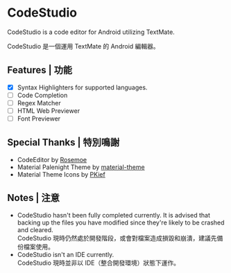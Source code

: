 # CodeStudio

CodeStudio is a code editor for Android utilizing TextMate.
<p>
CodeStudio 是一個運用 TextMate 的 Android 編輯器。

## Features | 功能
- [x] Syntax Highlighters for supported languages.
- [ ] Code Completion
- [ ] Regex Matcher
- [ ] HTML Web Previewer
- [ ] Font Previewer

## Special Thanks | 特別鳴謝
- CodeEditor by [Rosemoe](https://github.com/Rosemoe/sora-editor)
- Material Palenight Theme by [material-theme](https://github.com/material-theme/vsc-material-theme)
- Material Theme Icons by [PKief](https://github.com/PKief/vscode-material-icon-theme)

## Notes | 注意
- CodeStudio hasn't been fully completed currently. It is advised that backing up the files you have modified since they're likely to be crashed and cleared.
  <br>
  CodeStudio 現時仍然處於開發階段，或會對檔案造成損毀和崩潰，建議先備份檔案使用。
- CodeStudio isn't an IDE currently.
  <br>
  CodeStudio 現時並非以 IDE（整合開發環境）狀態下運作。
